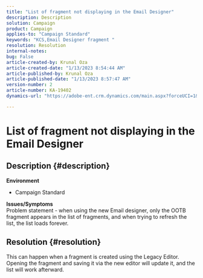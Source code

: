 ```yaml
---
title: "List of fragment not displaying in the Email Designer"
description: Description
solution: Campaign
product: Campaign
applies-to: "Campaign Standard"
keywords: "KCS,Email Designer fragment "
resolution: Resolution
internal-notes: 
bug: False
article-created-by: Krunal Oza
article-created-date: "1/13/2023 8:54:44 AM"
article-published-by: Krunal Oza
article-published-date: "1/13/2023 8:57:47 AM"
version-number: 2
article-number: KA-19402
dynamics-url: "https://adobe-ent.crm.dynamics.com/main.aspx?forceUCI=1&pagetype=entityrecord&etn=knowledgearticle&id=0ec239ec-1f93-ed11-aad1-6045bd006793"

---
```

# List of fragment not displaying in the Email Designer

## Description {#description}

<b>Environment</b>
- Campaign Standard



<b>Issues/Symptoms</b><br>Problem statement - when using the new Email designer, only the OOTB fragment appears in the list of fragments, and when trying to refresh the list, the list loads forever. 

## Resolution {#resolution}


This can happen when a fragment is created using the Legacy Editor. Opening the fragment and saving it via the new editor will update it, and the list will work afterward.
